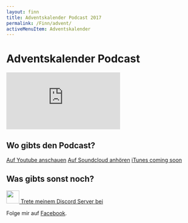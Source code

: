 ```yaml
---
layout: finn
title: Adventskalender Podcast 2017
permalink: /Finn/advent/
activeMenuItem: Adventskalender
---
```



# Adventskalender Podcast

<div class="embed-responsive embed-responsive-16by9">
  <iframe class="embed-responsive-item" src="https://www.youtube-nocookie.com/embed/8pWsGvhfTAE?rel=0" frameborder="0" allowfullscreen></iframe>
</div>

## Wo gibts den Podcast?

<a class="btn btn-yt lhfix" role="button" href="https://www.youtube.com/channel/UCEnE4GAcNjJGxf9TwfdZdKQ">
  <i class="fa fa-youtube-play fa-2x pull-left"></i> Auf Youtube anschauen</a>
  
<a class="btn btn-outline btn-soundcloud lhfix" role="button" href="https://soundcloud.com/finn-n-koenig-der-gluecksforscher">
  <i class="fa fa-soundcloud  fa-2x pull-left"></i> Auf Soundcloud anhören</a>
  
<a class="btn btn-outline-dark lhfix" role="button" href="#" style="border-color: #A445D8;">
  <i class="fa fa-podcast fa-2x pull-left" style="color:#A445D8"></i>iTunes coming soon</a>

## Was gibts sonst noch?
<a role="button" class="btn btn-light lhfix" href="https://discord.gg/4uvMJJ3" style="border-color: #7289da;">
    <img src="https://discordapp.com/assets/f8389ca1a741a115313bede9ac02e2c0.svg" class="pull-left" height="34" width="34" >
    Trete meinem Discord Server bei
</a>


Folge mir auf [Facebook](https://www.facebook.com/derGluecksforscher/).

